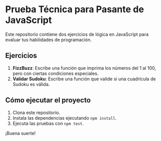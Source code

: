 # Prueba Técnica para Pasante de JavaScript

Este repositorio contiene dos ejercicios de lógica en JavaScript para evaluar tus habilidades de programación.

## Ejercicios

1. **FizzBuzz**: Escribe una función que imprima los números del 1 al 100, pero con ciertas condiciones especiales.
2. **Validar Sudoku**: Escribe una función que valide si una cuadrícula de Sudoku es válida.

## Cómo ejecutar el proyecto

1. Clona este repositorio.
2. Instala las dependencias ejecutando `npm install`.
3. Ejecuta las pruebas con `npm test`.

¡Buena suerte!
